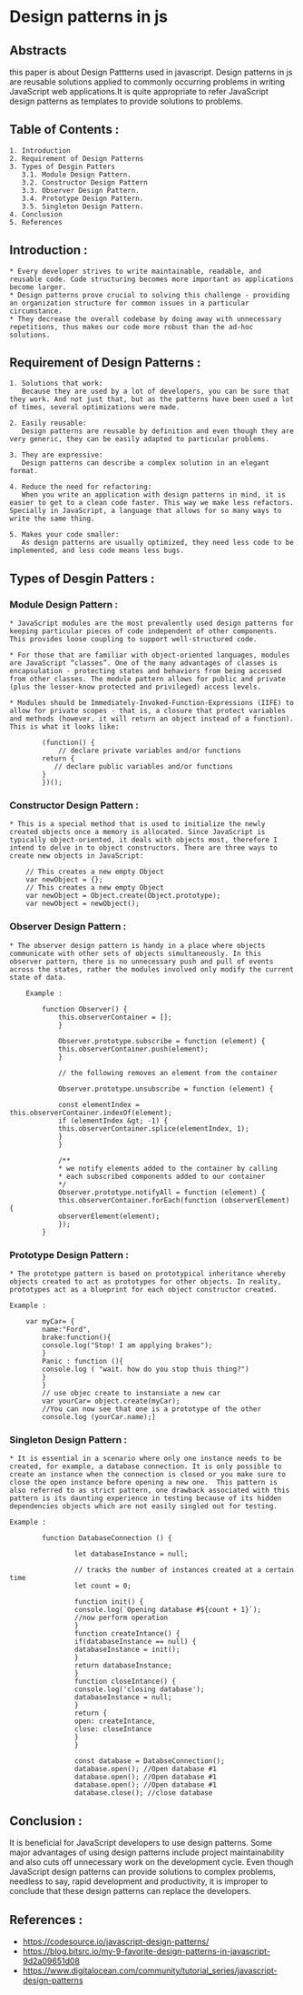 # Design patterns in js

## Abstracts

this paper is about Design Pattterns used in javascript. Design patterns in js are reusable solutions applied to commonly occurring problems in writing JavaScript web applications.It is quite appropriate to refer JavaScript design patterns as templates to provide solutions to problems.

## Table of Contents : 

    1. Introduction
    2. Requirement of Design Patterns
    3. Types of Desgin Patters
       3.1. Module Design Pattern.
       3.2. Constructor Design Pattern
       3.3. Observer Design Pattern.
       3.4. Prototype Design Pattern.
       3.5. Singleton Design Pattern.
    4. Conclusion
    5. References

## Introduction : 

    * Every developer strives to write maintainable, readable, and reusable code. Code structuring becomes more important as applications become larger. 
    * Design patterns prove crucial to solving this challenge - providing an organization structure for common issues in a particular circumstance.
    * They decrease the overall codebase by doing away with unnecessary repetitions, thus makes our code more robust than the ad-hoc solutions.


## Requirement of Design Patterns : 

    1. Solutions that work: 
       Because they are used by a lot of developers, you can be sure that they work. And not just that, but as the patterns have been used a lot of times, several optimizations were made.

    2. Easily reusable: 
       Design patterns are reusable by definition and even though they are very generic, they can be easily adapted to particular problems.

    3. They are expressive: 
       Design patterns can describe a complex solution in an elegant format.

    4. Reduce the need for refactoring: 
       When you write an application with design patterns in mind, it is easier to get to a clean code faster. This way we make less refactors. Specially in JavaScript, a language that allows for so many ways to write the same thing.

    5. Makes your code smaller: 
       As design patterns are usually optimized, they need less code to be implemented, and less code means less bugs.

## Types of Desgin Patters :

### Module Design Pattern : 

    * JavaScript modules are the most prevalently used design patterns for keeping particular pieces of code independent of other components. This provides loose coupling to support well-structured code.

    * For those that are familiar with object-oriented languages, modules are JavaScript “classes”. One of the many advantages of classes is encapsulation - protecting states and behaviors from being accessed from other classes. The module pattern allows for public and private (plus the lesser-know protected and privileged) access levels.

    * Modules should be Immediately-Invoked-Function-Expressions (IIFE) to allow for private scopes - that is, a closure that protect variables and methods (however, it will return an object instead of a function). This is what it looks like:

            (function() {
                // declare private variables and/or functions
            return {
               // declare public variables and/or functions
            }
            })();

### Constructor Design Pattern : 

    * This is a special method that is used to initialize the newly created objects once a memory is allocated. Since JavaScript is typically object-oriented, it deals with objects most, therefore I intend to delve in to object constructors. There are three ways to create new objects in JavaScript: 

        // This creates a new empty Object
        var newObject = {};
        // This creates a new empty Object
        var newObject = Object.create(Object.prototype);
        var newObject = newObject();

### Observer Design Pattern :

    * The observer design pattern is handy in a place where objects communicate with other sets of objects simultaneously. In this observer pattern, there is no unnecessary push and pull of events across the states, rather the modules involved only modify the current state of data.

        Example :

            function Observer() {
                this.observerContainer = [];
                }

                Observer.prototype.subscribe = function (element) {
                this.observerContainer.push(element);
                }

                // the following removes an element from the container

                Observer.prototype.unsubscribe = function (element) {

                const elementIndex = this.observerContainer.indexOf(element);
                if (elementIndex &gt; -1) {
                this.observerContainer.splice(elementIndex, 1);
                }
                }

                /**
                * we notify elements added to the container by calling
                * each subscribed components added to our container
                */
                Observer.prototype.notifyAll = function (element) {
                this.observerContainer.forEach(function (observerElement) {
                observerElement(element);
                });
            }

### Prototype Design Pattern :

    * The prototype pattern is based on prototypical inheritance whereby objects created to act as prototypes for other objects. In reality, prototypes act as a blueprint for each object constructor created.

    Example : 

        var myCar= {
            name:"Ford",
            brake:function(){
            console.log("Stop! I am applying brakes");
            }
            Panic : function (){
            console.log ( "wait. how do you stop thuis thing?")
            }
            }
            // use objec create to instansiate a new car
            var yourCar= object.create(myCar);
            //You can now see that one is a prototype of the other
            console.log (yourCar.name);]

### Singleton Design Pattern :

    * It is essential in a scenario where only one instance needs to be created, for example, a database connection. It is only possible to create an instance when the connection is closed or you make sure to close the open instance before opening a new one.  This pattern is also referred to as strict pattern, one drawback associated with this pattern is its daunting experience in testing because of its hidden dependencies objects which are not easily singled out for testing.

    Example : 

            function DatabaseConnection () {

                    let databaseInstance = null;

                    // tracks the number of instances created at a certain time
                    let count = 0;

                    function init() {
                    console.log(`Opening database #${count + 1}`);
                    //now perform operation
                    }
                    function createIntance() {
                    if(databaseInstance == null) {
                    databaseInstance = init();
                    }
                    return databaseInstance;
                    }
                    function closeIntance() {
                    console.log('closing database');
                    databaseInstance = null;
                    }
                    return {
                    open: createIntance,
                    close: closeIntance
                    }
                    }

                    const database = DatabseConnection();
                    database.open(); //Open database #1
                    database.open(); //Open database #1
                    database.open(); //Open database #1
                    database.close(); //close database

## Conclusion :

It is beneficial for JavaScript developers to use design patterns. Some major advantages of using design patterns include project maintainability and also cuts off unnecessary work on the development cycle. Even though JavaScript design patterns can provide solutions to complex problems, needless to say, rapid development and productivity, it is improper to conclude that these design patterns can replace the developers.

## References : 

* https://codesource.io/javascript-design-patterns/
* https://blog.bitsrc.io/my-9-favorite-design-patterns-in-javascript-9d2a09651d08
* https://www.digitalocean.com/community/tutorial_series/javascript-design-patterns
